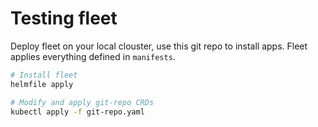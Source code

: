 # Testing fleet

Deploy fleet on your local clouster, use this git repo to install apps.
Fleet applies everything defined in `manifests`.

```bash
# Install fleet
helmfile apply

# Modify and apply git-repo CRDs
kubectl apply -f git-repo.yaml
```
